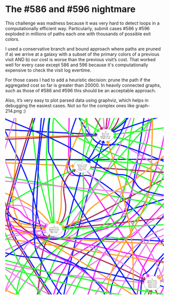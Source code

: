 # The #586 and #596 nightmare

This challenge was madness because it was very hard to detect loops in a computationally efficient way. Particularly, submit cases #586 y #596 exploded in millions of paths each one with thousands of possible exit colors.

I used a conservative branch and bound approach where paths are pruned if a) we arrive at a galaxy with a subset of the primary colors of a previous visit AND b) our cost is worse than the previous visit’s cost. That worked well for every case except 586 and 596 because it's computationally expensive to check the visit log evertime.

For those cases I had to add a heuristic decision: prune the path if the aggregated cost so far is greater than 20000. In heavily connected graphs, such as those of #586 and #596 this should be an acceptable approach.

Also, it’s very easy to plot parsed data using graphviz, which helps in debugging the easiest cases. Not so for the complex ones like graph-214.png :)

![graph-214](graph-214.png)